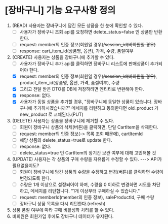 # [장바구니] 기능 요구사항 정의

1. (READ) 사용자는 장바구니에 담긴 모든 상품을 한 눈에 확인할 수 있다.
    -[ ] 사용자가 장바구니 조회 api를 요청하면 delete_status=false 인 상품만 반환한다.
    -[ ] request: member의 인증 정보(회원일 경우)~~/session_id(비회원일 경우)~~
    -[ ] response: cart_item_id(상품명, 옵션), 가격, 수량, 품절여부
2. (CREATE) 사용자는 상품을 장바구니에 추가할 수 있다.
    -[ ] 사용자가 장바구니 추가 api를 클릭하면 장바구니 리스트에 판매상품이 추가되어야 한다.
    -[X] request: member의 인증 정보(회원일 경우)~~/session_id(비회원일 경우)~~, product_item_id(상품명, 옵션, 가격, 품절여부),
     수량
    -[X] 그리고 전달 받은 DTO를 DB에 저장하려면 엔티티로 변환해야 한다.
    -[X] response: 없다.
    -[X] 사용자가 동일 상품을 추가할 경우, "장바구니에 동일한 상품이 있습니다. 장바구니에 추가하시겠습니까?" 메세지를 리턴하고 동의한다면 old_product 가
     new_product 로 교체된다.(PUT)
3. (DELETE) 사용자는 상품을 장바구니에 제거할 수 있다.
    -[ ] 회원이 장바구니 상품의 삭제(버튼)을 클릭하면, 단일 CartItem을 삭제한다.
    -[ ] request: member의 인증 정보(-> 목록 조회 때문에), cartItemId
    -[ ] 해당 상품의 delete_status=true로 update 한다.
    -[ ] response: 없다.
    -[ ] delete_status=true 인 CartItem의 장기간 보관 여부에 대해 고민해볼 것
4. (UPDATE) 사용자는 각 상품의 구매 수량을 자유롭게 수정할 수 있다. ---> API가 필요없을지도?
    -[ ] 회원이 장바구니에 담긴 상품의 수량을 수정하고 변경(버튼)를 클릭하면 수량이 변경되도록 한다.
    -[ ] 수량은 1개 이상으로 설정되어야 하며, 수량을 0 이하로 변경하면 시도를 차단하고, 메세지를 리턴합니다. "1개 이상부터 구매하실 수 있습니다."
    -[ ] request: memberId(member의 인증 정보), saleProductId, 구매 수량
    -[ ] 장바구니 상품 목록을 다시 리턴한다.(refresh)
5. 상품 품절 여부에 따라 구매 비활성화 처리를 할 수 있다.
6. 비회원은 회원가입 후에도 장바구니 데이터가 유지된다.

